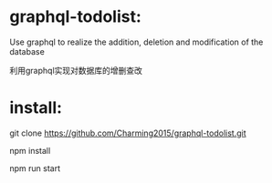 # graphql-todolist:

Use graphql to realize the addition, deletion and modification of the database

利用graphql实现对数据库的增删查改

# install:
git clone https://github.com/Charming2015/graphql-todolist.git

npm install

npm run start
